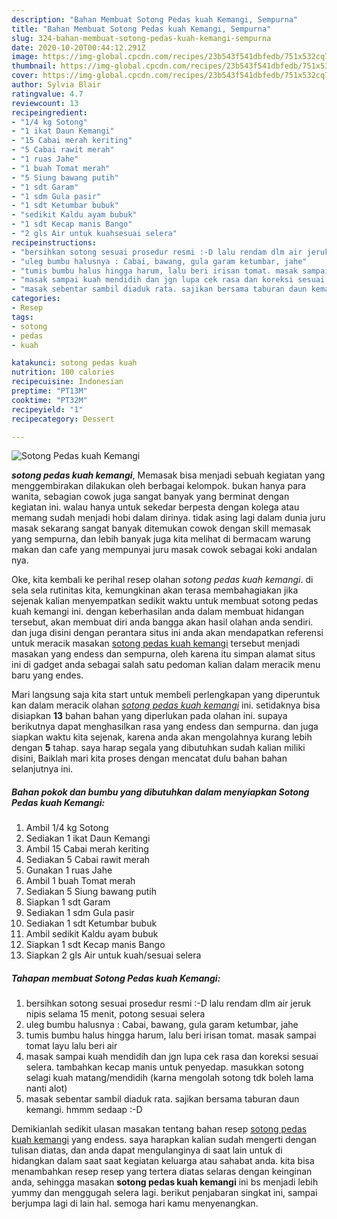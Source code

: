 ```yaml
---
description: "Bahan Membuat Sotong Pedas kuah Kemangi, Sempurna"
title: "Bahan Membuat Sotong Pedas kuah Kemangi, Sempurna"
slug: 324-bahan-membuat-sotong-pedas-kuah-kemangi-sempurna
date: 2020-10-20T00:44:12.291Z
image: https://img-global.cpcdn.com/recipes/23b543f541dbfedb/751x532cq70/sotong-pedas-kuah-kemangi-foto-resep-utama.jpg
thumbnail: https://img-global.cpcdn.com/recipes/23b543f541dbfedb/751x532cq70/sotong-pedas-kuah-kemangi-foto-resep-utama.jpg
cover: https://img-global.cpcdn.com/recipes/23b543f541dbfedb/751x532cq70/sotong-pedas-kuah-kemangi-foto-resep-utama.jpg
author: Sylvia Blair
ratingvalue: 4.7
reviewcount: 13
recipeingredient:
- "1/4 kg Sotong"
- "1 ikat Daun Kemangi"
- "15 Cabai merah keriting"
- "5 Cabai rawit merah"
- "1 ruas Jahe"
- "1 buah Tomat merah"
- "5 Siung bawang putih"
- "1 sdt Garam"
- "1 sdm Gula pasir"
- "1 sdt Ketumbar bubuk"
- "sedikit Kaldu ayam bubuk"
- "1 sdt Kecap manis Bango"
- "2 gls Air untuk kuahsesuai selera"
recipeinstructions:
- "bersihkan sotong sesuai prosedur resmi :-D lalu rendam dlm air jeruk nipis selama 15 menit, potong sesuai selera"
- "uleg bumbu halusnya : Cabai, bawang, gula garam ketumbar, jahe"
- "tumis bumbu halus hingga harum, lalu beri irisan tomat. masak sampai tomat layu lalu beri air"
- "masak sampai kuah mendidih dan jgn lupa cek rasa dan koreksi sesuai selera. tambahkan kecap manis untuk penyedap. masukkan sotong selagi kuah matang/mendidih (karna mengolah sotong tdk boleh lama nanti alot)"
- "masak sebentar sambil diaduk rata. sajikan bersama taburan daun kemangi. hmmm sedaap :-D"
categories:
- Resep
tags:
- sotong
- pedas
- kuah

katakunci: sotong pedas kuah 
nutrition: 100 calories
recipecuisine: Indonesian
preptime: "PT13M"
cooktime: "PT32M"
recipeyield: "1"
recipecategory: Dessert

---
```



![Sotong Pedas kuah Kemangi](https://img-global.cpcdn.com/recipes/23b543f541dbfedb/751x532cq70/sotong-pedas-kuah-kemangi-foto-resep-utama.jpg)

<b><i>sotong pedas kuah kemangi</i></b>, Memasak bisa menjadi sebuah kegiatan yang menggembirakan dilakukan oleh berbagai kelompok. bukan hanya para wanita, sebagian cowok juga sangat banyak yang berminat dengan kegiatan ini. walau hanya untuk sekedar berpesta dengan kolega atau memang sudah menjadi hobi dalam dirinya. tidak asing lagi dalam dunia juru masak sekarang sangat banyak ditemukan cowok dengan skill memasak yang sempurna, dan lebih banyak juga kita melihat di bermacam warung makan dan cafe yang mempunyai juru masak cowok sebagai koki andalan nya.



Oke, kita kembali ke perihal resep olahan <i>sotong pedas kuah kemangi</i>. di sela sela rutinitas kita, kemungkinan akan terasa membahagiakan jika sejenak kalian menyempatkan sedikit waktu untuk membuat sotong pedas kuah kemangi ini. dengan keberhasilan anda dalam membuat hidangan tersebut, akan membuat diri anda bangga akan hasil olahan anda sendiri. dan juga disini dengan perantara situs ini anda akan mendapatkan referensi untuk meracik masakan <u>sotong pedas kuah kemangi</u> tersebut menjadi masakan yang endess dan sempurna, oleh karena itu simpan alamat situs ini di gadget anda sebagai salah satu pedoman kalian dalam meracik menu baru yang endes.


Mari langsung saja kita start untuk membeli perlengkapan yang diperuntuk kan dalam meracik olahan <u><i>sotong pedas kuah kemangi</i></u> ini. setidaknya bisa disiapkan <b>13</b> bahan bahan yang diperlukan pada olahan ini. supaya berikutnya dapat menghasilkan rasa yang endess dan sempurna. dan juga siapkan waktu kita sejenak, karena anda akan mengolahnya kurang lebih dengan <b>5</b> tahap. saya harap segala yang dibutuhkan sudah kalian miliki disini, Baiklah mari kita proses dengan mencatat dulu bahan bahan selanjutnya ini.

<!--inarticleads1-->

##### Bahan pokok dan bumbu yang dibutuhkan dalam menyiapkan Sotong Pedas kuah Kemangi:

1. Ambil 1/4 kg Sotong
1. Sediakan 1 ikat Daun Kemangi
1. Ambil 15 Cabai merah keriting
1. Sediakan 5 Cabai rawit merah
1. Gunakan 1 ruas Jahe
1. Ambil 1 buah Tomat merah
1. Sediakan 5 Siung bawang putih
1. Siapkan 1 sdt Garam
1. Sediakan 1 sdm Gula pasir
1. Sediakan 1 sdt Ketumbar bubuk
1. Ambil sedikit Kaldu ayam bubuk
1. Siapkan 1 sdt Kecap manis Bango
1. Siapkan 2 gls Air untuk kuah/sesuai selera




<!--inarticleads2-->

##### Tahapan membuat Sotong Pedas kuah Kemangi:

1. bersihkan sotong sesuai prosedur resmi :-D lalu rendam dlm air jeruk nipis selama 15 menit, potong sesuai selera
1. uleg bumbu halusnya : Cabai, bawang, gula garam ketumbar, jahe
1. tumis bumbu halus hingga harum, lalu beri irisan tomat. masak sampai tomat layu lalu beri air
1. masak sampai kuah mendidih dan jgn lupa cek rasa dan koreksi sesuai selera. tambahkan kecap manis untuk penyedap. masukkan sotong selagi kuah matang/mendidih (karna mengolah sotong tdk boleh lama nanti alot)
1. masak sebentar sambil diaduk rata. sajikan bersama taburan daun kemangi. hmmm sedaap :-D




Demikianlah sedikit ulasan masakan tentang bahan resep <u>sotong pedas kuah kemangi</u> yang endess. saya harapkan kalian sudah mengerti dengan tulisan diatas, dan anda dapat mengulanginya di saat lain untuk di hidangkan dalam saat saat kegiatan keluarga atau sahabat anda. kita bisa menambahkan resep resep yang tertera diatas selaras dengan keinginan anda, sehingga masakan <b>sotong pedas kuah kemangi</b> ini bs menjadi lebih yummy dan menggugah selera lagi. berikut penjabaran singkat ini, sampai berjumpa lagi di lain hal. semoga hari kamu menyenangkan.
